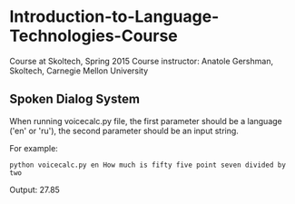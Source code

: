 # Introduction-to-Language-Technologies-Course
Course at Skoltech, Spring 2015
Course instructor: Anatole Gershman, Skoltech, Carnegie Mellon University

## Spoken Dialog System
When running voicecalc.py file, the first parameter should be a language ('en' or 'ru'), the second parameter should be an input string. 

For example: 

`python voicecalc.py en How much is fifty five point seven divided by two`

Output: 27.85